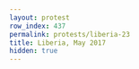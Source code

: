```yaml
---
layout: protest
row_index: 437
permalink: protests/liberia-23
title: Liberia, May 2017
hidden: true
---
```

